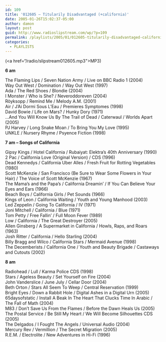 ```yaml
---
id: 109
title: '012605 – Titularily Disadvantaged (+california)'
date: 2005-01-26T15:02:37-05:00
author: damon
layout: post
guid: http://www.radioslipstream.com/wp/?p=109
permalink: /playlists/2005/01/012605-titularily-disadvantaged-california/
categories:
  - PLAYLISTS
---
```

(<a href=“/radio/slipstream012605.mp3">MP3</a>)

**6 am** 

The Flaming Lips / Seven Nation Army / Live on BBC Radio 1 (2004)  
Way Out West / Domination / Way Out West (1997)  
Ada / The Red Shoes / Blondie (2004)  
I Monster / Who is She? / Neveroddoreven (2004)  
R&ouml;yksopp / Remind Me / Melody A.M. (2001)  
Air / J’Ai Dormi Sous L’Eau / Premieres Symptomes (1998)  
David Bowie / Life on Mars? / Hunky Dory (1971)  
…And You Will Know Us By The Trail of Dead / Caterwaul / Worlds Apart (2005)  
PJ Harvey / Long Snake Moan / To Bring You My Love (1995)  
UNKLE / Nursery Rhyme / Psyence Fiction (1998)

**7 am – Songs of California**

Gipsy Kings / Hotel California / Rubaiyat: Elektra’s 40th Anniversary (1990)  
2 Pac / California Love (Original Version) / CDS (1996)  
Dead Kennedys / California Uber Alles / Fresh Fruit for Rotting Vegetables (1980)  
Scott McKenzie / San Francisco (Be Sure to Wear Some Flowers in Your Hair) / The Voice of Scott McKenzie (1967)  
The Mama’s and the Papa’s / California Dreamin’ / If You Can Believe Your Eyes and Ears (1966)  
Beach Boys / California Girls / Pet Sounds (1966)  
Kings of Leon / California Waiting / Youth and Young Manhood (2003)  
Led Zeppelin / Going To California / IV (1971)  
Joni Mitchell / California / Blue (1971)  
Tom Petty / Free Fallin’ / Full Moon Fever (1989)  
Low / California / The Great Destroyer (2005)  
Allen Ginsberg / A Supermarket in California / Howls, Raps, and Roars (1963)  
Josh Ritter / California / Hello Starling (2004)  
Billy Bragg and Wilco / California Stars / Mermaid Avenue (1998)  
The Decemberists / California One / Youth and Beauty Brigade / Castaways and Cutouts (2002)

**8 am** 

Radiohead / Lull / Karma Police CDS (1998)  
Stars / Ageless Beauty / Set Yourself on Fire (2004)  
John Vanderslice / June July / Cellar Door (2004)  
Beth Orton / Stars All Seem To Weep / Central Reservation (1999)  
Bright Eyes / Down a Rabbit Hole / Digital Ashes in a Digital Urn (2005)  
65daysofstatic / Install A Beak In The Heart That Clucks Time In Arabic / The Fall of Math (2004)  
M83 / Don’t Save Us From the Flames / Before the Dawn Heals Us (2005)  
The Postal Service / Be Still My Heart / We Will Become Silhouettes CDS (2005)  
The Delgados / I Fought The Angels / Universal Audio (2004)  
Mercury Rev / Vermillion / The Secret Migration (2005)  
R.E.M. / Electrolite / New Adventures in Hi-Fi (1996)